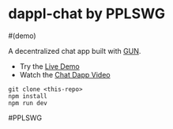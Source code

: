# dappl-chat by PPLSWG
#(demo)

A decentralized chat app built with [GUN](https://gun.eco/).

- Try the [Live Demo](https://gun-chat-dapp.web.app/)
- Watch the [Chat Dapp Video](https://youtu.be/J5x3OMXjgMc)

```
git clone <this-repo>
npm install
npm run dev
```

#PPLSWG
